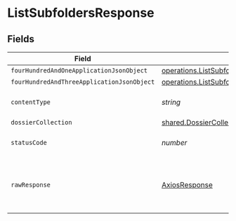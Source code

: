 # ListSubfoldersResponse


## Fields

| Field                                                                                                                     | Type                                                                                                                      | Required                                                                                                                  | Description                                                                                                               |
| ------------------------------------------------------------------------------------------------------------------------- | ------------------------------------------------------------------------------------------------------------------------- | ------------------------------------------------------------------------------------------------------------------------- | ------------------------------------------------------------------------------------------------------------------------- |
| `fourHundredAndOneApplicationJsonObject`                                                                                  | [operations.ListSubfoldersResponseBody](../../../sdk/models/operations/listsubfoldersresponsebody.md)                     | :heavy_minus_sign:                                                                                                        | Unauthenticated                                                                                                           |
| `fourHundredAndThreeApplicationJsonObject`                                                                                | [operations.ListSubfoldersSubfoldersResponseBody](../../../sdk/models/operations/listsubfolderssubfoldersresponsebody.md) | :heavy_minus_sign:                                                                                                        | Forbidden                                                                                                                 |
| `contentType`                                                                                                             | *string*                                                                                                                  | :heavy_check_mark:                                                                                                        | HTTP response content type for this operation                                                                             |
| `dossierCollection`                                                                                                       | [shared.DossierCollection](../../../sdk/models/shared/dossiercollection.md)                                               | :heavy_minus_sign:                                                                                                        | OK                                                                                                                        |
| `statusCode`                                                                                                              | *number*                                                                                                                  | :heavy_check_mark:                                                                                                        | HTTP response status code for this operation                                                                              |
| `rawResponse`                                                                                                             | [AxiosResponse](https://axios-http.com/docs/res_schema)                                                                   | :heavy_minus_sign:                                                                                                        | Raw HTTP response; suitable for custom response parsing                                                                   |